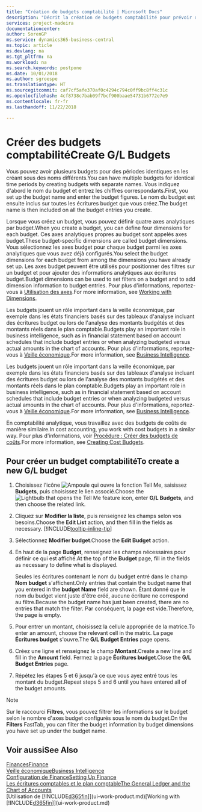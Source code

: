 ```yaml
---
title: "Création de budgets comptabilité | Microsoft Docs"
description: "Décrit la création de budgets comptabilité pour prévoir différentes activités financières et affecter des axes analytiques à des fins de veille économique."
services: project-madeira
documentationcenter: 
author: SorenGP
ms.service: dynamics365-business-central
ms.topic: article
ms.devlang: na
ms.tgt_pltfrm: na
ms.workload: na
ms.search.keywords: postpone
ms.date: 10/01/2018
ms.author: sgroespe
ms.translationtype: HT
ms.sourcegitcommit: caf7cf5afe370af0c4294c794c0ff9bc8ff4c31c
ms.openlocfilehash: 4cf8738c7bab09f7bcf900baae54731b6772e7e9
ms.contentlocale: fr-fr
ms.lasthandoff: 11/22/2018

---
```

# <a name="create-gl-budgets"></a><span data-ttu-id="f74ab-103">Créer des budgets comptabilité</span><span class="sxs-lookup"><span data-stu-id="f74ab-103">Create G/L Budgets</span></span>
<span data-ttu-id="f74ab-104">Vous pouvez avoir plusieurs budgets pour des périodes identiques en les créant sous des noms différents.</span><span class="sxs-lookup"><span data-stu-id="f74ab-104">You can have multiple budgets for identical time periods by creating budgets with separate names.</span></span> <span data-ttu-id="f74ab-105">Vous indiquez d'abord le nom du budget et entrez les chiffres correspondants.</span><span class="sxs-lookup"><span data-stu-id="f74ab-105">First, you set up the budget name and enter the budget figures.</span></span> <span data-ttu-id="f74ab-106">Le nom du budget est ensuite inclus sur toutes les écritures budget que vous créez.</span><span class="sxs-lookup"><span data-stu-id="f74ab-106">The budget name is then included on all the budget entries you create.</span></span>  

 <span data-ttu-id="f74ab-107">Lorsque vous créez un budget, vous pouvez définir quatre axes analytiques par budget.</span><span class="sxs-lookup"><span data-stu-id="f74ab-107">When you create a budget, you can define four dimensions for each budget.</span></span> <span data-ttu-id="f74ab-108">Ces axes analytiques propres au budget sont appelés axes budget.</span><span class="sxs-lookup"><span data-stu-id="f74ab-108">These budget-specific dimensions are called budget dimensions.</span></span> <span data-ttu-id="f74ab-109">Vous sélectionnez les axes budget pour chaque budget parmi les axes analytiques que vous avez déjà configurés.</span><span class="sxs-lookup"><span data-stu-id="f74ab-109">You select the budget dimensions for each budget from among the dimensions you have already set up.</span></span> <span data-ttu-id="f74ab-110">Les axes budget peuvent être utilisés pour positionner des filtres sur un budget et pour ajouter des informations analytiques aux écritures budget.</span><span class="sxs-lookup"><span data-stu-id="f74ab-110">Budget dimensions can be used to set filters on a budget and to add dimension information to budget entries.</span></span> <span data-ttu-id="f74ab-111">Pour plus d'informations, reportez-vous à [Utilisation des axes](finance-dimensions.md).</span><span class="sxs-lookup"><span data-stu-id="f74ab-111">For more information, see [Working with Dimensions](finance-dimensions.md).</span></span>

 <span data-ttu-id="f74ab-112">Les budgets jouent un rôle important dans la veille économique, par exemple dans les états financiers basés sur des tableaux d'analyse incluant des écritures budget ou lors de l'analyse des montants budgétés et des montants réels dans le plan comptable.</span><span class="sxs-lookup"><span data-stu-id="f74ab-112">Budgets play an important role in business intelligence, such as in financial statement based on account schedules that include budget entries or when analyzing budgeted versus actual amounts in the chart of accounts.</span></span> <span data-ttu-id="f74ab-113">Pour plus d'informations, reportez-vous à [Veille économique](bi.md).</span><span class="sxs-lookup"><span data-stu-id="f74ab-113">For more information, see [Business Intelligence](bi.md).</span></span>

 <span data-ttu-id="f74ab-114">Les budgets jouent un rôle important dans la veille économique, par exemple dans les états financiers basés sur des tableaux d'analyse incluant des écritures budget ou lors de l'analyse des montants budgétés et des montants réels dans le plan comptable.</span><span class="sxs-lookup"><span data-stu-id="f74ab-114">Budgets play an important role in business intelligence, such as in financial statement based on account schedules that include budget entries or when analyzing budgeted versus actual amounts in the chart of accounts.</span></span> <span data-ttu-id="f74ab-115">Pour plus d'informations, reportez-vous à [Veille économique](bi.md).</span><span class="sxs-lookup"><span data-stu-id="f74ab-115">For more information, see [Business Intelligence](bi.md).</span></span>

<span data-ttu-id="f74ab-116">En comptabilité analytique, vous travaillez avec des budgets de coûts de manière similaire.</span><span class="sxs-lookup"><span data-stu-id="f74ab-116">In cost accounting, you work with cost budgets in a similar way.</span></span> <span data-ttu-id="f74ab-117">Pour plus d'informations, voir [Procédure : Créer des budgets de coûts](finance-create-cost-budgets.md).</span><span class="sxs-lookup"><span data-stu-id="f74ab-117">For more information, see [Creating Cost Budgets](finance-create-cost-budgets.md).</span></span>    

## <a name="to-create-a-new-gl-budget"></a><span data-ttu-id="f74ab-118">Pour créer un budget comptabilité</span><span class="sxs-lookup"><span data-stu-id="f74ab-118">To create a new G/L budget</span></span>  
1. <span data-ttu-id="f74ab-119">Choisissez l'icône ![Ampoule qui ouvre la fonction Tell Me](media/ui-search/search_small.png "Dites-moi ce que vous voulez faire"), saisissez **Budgets**, puis choisissez le lien associé.</span><span class="sxs-lookup"><span data-stu-id="f74ab-119">Choose the ![Lightbulb that opens the Tell Me feature](media/ui-search/search_small.png "Tell me what you want to do") icon, enter **G/L Budgets**, and then choose the related link.</span></span>  
2. <span data-ttu-id="f74ab-120">Cliquez sur **Modifier la liste**, puis renseignez les champs selon vos besoins.</span><span class="sxs-lookup"><span data-stu-id="f74ab-120">Choose the **Edit List** action, and then fill in the fields as necessary.</span></span> [!INCLUDE[tooltip-inline-tip](includes/tooltip-inline-tip_md.md)]  
3. <span data-ttu-id="f74ab-121">Sélectionnez **Modifier budget**.</span><span class="sxs-lookup"><span data-stu-id="f74ab-121">Choose the **Edit Budget** action.</span></span>
4. <span data-ttu-id="f74ab-122">En haut de la page **Budget**, renseignez les champs nécessaires pour définir ce qui est affiché.</span><span class="sxs-lookup"><span data-stu-id="f74ab-122">At the top of the **Budget** page, fill in the fields as necessary to define what is displayed.</span></span>  

    <span data-ttu-id="f74ab-123">Seules les écritures contenant le nom du budget entré dans le champ **Nom budget** s'affichent.</span><span class="sxs-lookup"><span data-stu-id="f74ab-123">Only entries that contain the budget name that you entered in the **budget Name** field are shown.</span></span> <span data-ttu-id="f74ab-124">Étant donné que le nom du budget vient juste d'être créé, aucune écriture ne correspond au filtre.</span><span class="sxs-lookup"><span data-stu-id="f74ab-124">Because the budget name has just been created, there are no entries that match the filter.</span></span> <span data-ttu-id="f74ab-125">Par conséquent, la page est vide.</span><span class="sxs-lookup"><span data-stu-id="f74ab-125">Therefore, the page is empty.</span></span>  
5. <span data-ttu-id="f74ab-126">Pour entrer un montant, choisissez la cellule appropriée de la matrice.</span><span class="sxs-lookup"><span data-stu-id="f74ab-126">To enter an amount, choose the relevant cell in the matrix.</span></span> <span data-ttu-id="f74ab-127">La page **Écritures budget** s'ouvre.</span><span class="sxs-lookup"><span data-stu-id="f74ab-127">The **G/L Budget Entries** page opens.</span></span>  
6. <span data-ttu-id="f74ab-128">Créez une ligne et renseignez le champ **Montant**.</span><span class="sxs-lookup"><span data-stu-id="f74ab-128">Create a new line and fill in the **Amount** field.</span></span> <span data-ttu-id="f74ab-129">Fermez la page **Écritures budget**.</span><span class="sxs-lookup"><span data-stu-id="f74ab-129">Close the **G/L Budget Entries** page.</span></span>  
7. <span data-ttu-id="f74ab-130">Répétez les étapes 5 et 6 jusqu'à ce que vous ayez entré tous les montant du budget.</span><span class="sxs-lookup"><span data-stu-id="f74ab-130">Repeat steps 5 and 6 until you have entered all of the budget amounts.</span></span>  

> [!NOTE]  
>  <span data-ttu-id="f74ab-131">Sur le raccourci **Filtres**, vous pouvez filtrer les informations sur le budget selon le nombre d'axes budget configurés sous le nom du budget.</span><span class="sxs-lookup"><span data-stu-id="f74ab-131">On the **Filters** FastTab, you can filter the budget information by budget dimensions you have set up under the budget name.</span></span>   

## <a name="see-also"></a><span data-ttu-id="f74ab-132">Voir aussi</span><span class="sxs-lookup"><span data-stu-id="f74ab-132">See Also</span></span>
[<span data-ttu-id="f74ab-133">Finances</span><span class="sxs-lookup"><span data-stu-id="f74ab-133">Finance</span></span>](finance.md)  
[<span data-ttu-id="f74ab-134">Veille économique</span><span class="sxs-lookup"><span data-stu-id="f74ab-134">Business Intelligence</span></span>](bi.md)  
[<span data-ttu-id="f74ab-135">Configuration de Finance</span><span class="sxs-lookup"><span data-stu-id="f74ab-135">Setting Up Finance</span></span>](finance-setup-finance.md)  
[<span data-ttu-id="f74ab-136">Les écritures comptables et le plan comptable</span><span class="sxs-lookup"><span data-stu-id="f74ab-136">The General Ledger and the Chart of Accounts</span></span>](finance-general-ledger.md)  
<span data-ttu-id="f74ab-137">[Utilisation de [!INCLUDE[d365fin](includes/d365fin_md.md)]](ui-work-product.md)</span><span class="sxs-lookup"><span data-stu-id="f74ab-137">[Working with [!INCLUDE[d365fin](includes/d365fin_md.md)]](ui-work-product.md)</span></span>  

